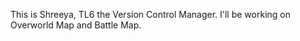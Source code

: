 This is Shreeya, TL6 the Version Control Manager. I'll be working on Overworld Map and Battle Map.

